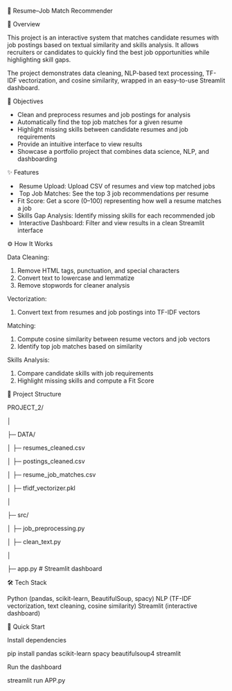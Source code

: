 📄 Resume–Job Match Recommender



🌟 Overview



This project is an interactive system that matches candidate resumes with job postings based on textual similarity and skills analysis. It allows recruiters or candidates to quickly find the best job opportunities while highlighting skill gaps.



The project demonstrates data cleaning, NLP-based text processing, TF-IDF vectorization, and cosine similarity, wrapped in an easy-to-use Streamlit dashboard.



🎯 Objectives



* Clean and preprocess resumes and job postings for analysis 
* Automatically find the top job matches for a given resume 
* Highlight missing skills between candidate resumes and job requirements 
* Provide an intuitive interface to view results 
* Showcase a portfolio project that combines data science, NLP, and dashboarding 



✨ Features



* &nbsp;Resume Upload: Upload CSV of resumes and view top matched jobs
* &nbsp;Top Job Matches: See the top 3 job recommendations per resume
* Fit Score: Get a score (0–100) representing how well a resume matches a job
* Skills Gap Analysis: Identify missing skills for each recommended job
* &nbsp;Interactive Dashboard: Filter and view results in a clean Streamlit interface



⚙️ How It Works



Data Cleaning:



1. Remove HTML tags, punctuation, and special characters
2. Convert text to lowercase and lemmatize
3. Remove stopwords for cleaner analysis



Vectorization:



1. Convert text from resumes and job postings into TF-IDF vectors





Matching:



1. Compute cosine similarity between resume vectors and job vectors
2. Identify top job matches based on similarity



Skills Analysis:



1. Compare candidate skills with job requirements
2. Highlight missing skills and compute a Fit Score





📁 Project Structure



PROJECT\_2/

│

├─ DATA/

│   ├─ resumes\_cleaned.csv

│   ├─ postings\_cleaned.csv

│   ├─ resume\_job\_matches.csv

│   ├─ tfidf\_vectorizer.pkl

│

├─ src/

│   ├─ job\_preprocessing.py

│   ├─ clean\_text.py

│

├─ app.py        # Streamlit dashboard



🛠️ Tech Stack

Python (pandas, scikit-learn, BeautifulSoup, spacy)
NLP (TF-IDF vectorization, text cleaning, cosine similarity)
Streamlit (interactive dashboard)



🚀 Quick Start

Install dependencies

pip install pandas scikit-learn spacy beautifulsoup4 streamlit



Run the dashboard

streamlit run APP.py




